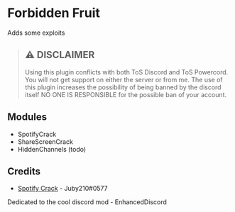 # Forbidden Fruit

Adds some exploits

> ## ⚠ DISCLAIMER
> Using this plugin conflicts with both ToS Discord and ToS Powercord. You will not get support on either the server or from me. The use of this plugin increases the possibility of being banned by the discord itself 
> NO ONE IS RESPONSIBLE for the possible ban of your account.

## Modules 
- SpotifyCrack
- ShareScreenCrack
- HiddenChannels (todo)

## Credits
- [Spotify Crack](https://github.com/Juby210/EnhancedDiscord-plugins/blob/master/spotify_crack.js) - Juby210#0577


Dedicated to the cool discord mod - EnhancedDiscord
